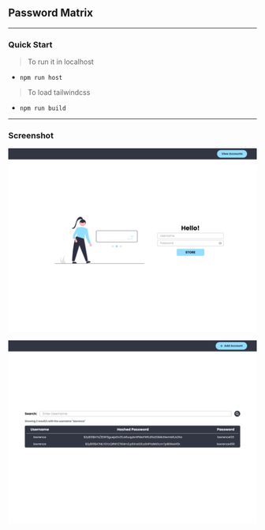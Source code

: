 ## Password Matrix

---

### Quick Start

> To run it in localhost

- `npm run host `

> To load tailwindcss

- `npm run build`

---

### Screenshot

![Home](https://github.com/lawrencegumabon/passwordmatrix/blob/main/src/views/assets/screenshot/index.png)

![Accounts](https://github.com/lawrencegumabon/passwordmatrix/blob/main/src/views/assets/screenshot/accounts.png)
